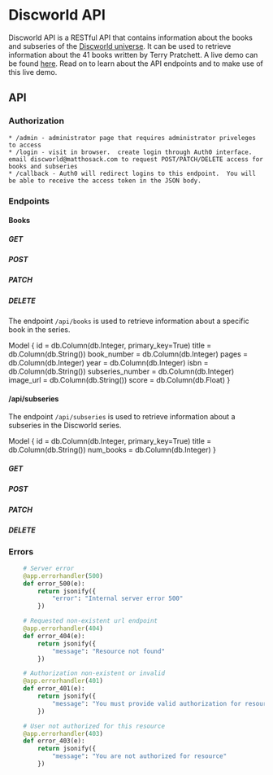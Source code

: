 # Discworld API

Discworld API is a RESTful API that contains information about the books and subseries of the [Discworld universe](https://en.wikipedia.org/wiki/Discworld).  It can be used to retrieve information about the 41 books written by Terry Pratchett. A live demo can be found [here](https://floating-ridge-73134.herokuapp.com/info).  Read on to learn about the API endpoints and to make use of this live demo.

## API

### Authorization

    * /admin - administrator page that requires administrator priveleges to access
    * /login - visit in browser.  create login through Auth0 interface.  email discworld@matthosack.com to request POST/PATCH/DELETE access for books and subseries
    * /callback - Auth0 will redirect logins to this endpoint.  You will be able to receive the access token in the JSON body.

### Endpoints

#### Books

##### GET
##### POST
##### PATCH
##### DELETE


The endpoint `/api/books` is used to retrieve information about a specific book in the series.

Model {
    id = db.Column(db.Integer, primary_key=True)
    title = db.Column(db.String())
    book_number = db.Column(db.Integer)
    pages = db.Column(db.Integer)
    year = db.Column(db.Integer)
    isbn = db.Column(db.String())
    subseries_number = db.Column(db.Integer)
    image_url = db.Column(db.String())
    score = db.Column(db.Float)
}

#### /api/subseries

The endpoint `/api/subseries` is used to retrieve information about a subseries in the Discworld series.

Model {
    id = db.Column(db.Integer, primary_key=True)
    title = db.Column(db.String())
    num_books = db.Column(db.Integer)
}


##### GET
##### POST
##### PATCH
##### DELETE

### Errors

```python
    # Server error
    @app.errorhandler(500)
    def error_500(e):
        return jsonify({
            "error": "Internal server error 500"
        })

    # Requested non-existent url endpoint
    @app.errorhandler(404)
    def error_404(e):
        return jsonify({
            "message": "Resource not found"
        })

    # Authorization non-existent or invalid
    @app.errorhandler(401)
    def error_401(e):
        return jsonify({
            "message": "You must provide valid authorization for resource"
        })

    # User not authorized for this resource
    @app.errorhandler(403)
    def error_403(e):
        return jsonify({
            "message": "You are not authorized for resource"
        })
```